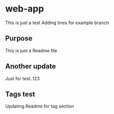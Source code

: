 # web-app

This is just a test
Adding lines for example branch
## Purpose

This is just a Readme file
## Another update
Just for test..123

## Tags test
Updating Readme for tag section
